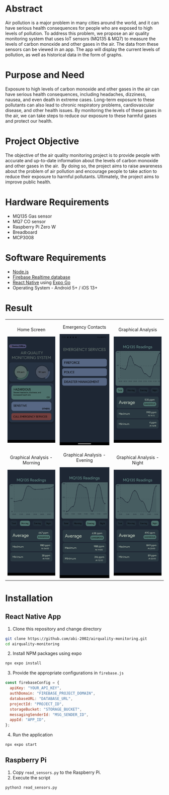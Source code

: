 # Abstract

Air pollution is a major problem in many cities around the world, and it can have serious health consequences for people who are exposed to high levels of pollution. To address this problem, we propose an air quality monitoring system that uses IoT sensors (MQ135 & MQ7) to measure the levels of carbon monoxide and other gases in the air. The data from these sensors can be viewed in an app. The app will display the current levels of pollution, as well as historical data in the form of graphs.

# Purpose and Need

Exposure to high levels of carbon monoxide and other gases in the air can have serious health consequences, including headaches, dizziness, nausea, and even death in extreme cases. Long-term exposure to these pollutants can also lead to chronic respiratory problems, cardiovascular disease, and other health issues. By monitoring the levels of these gases in the air, we can take steps to reduce our exposure to these harmful gases and protect our health.

# Project Objective

The objective of the air quality monitoring project is to provide people with accurate and up-to-date information about the levels of carbon monoxide and other gases in the air.  By doing so, the project aims to raise awareness about the problem of air pollution and encourage people to take action to reduce their exposure to harmful pollutants. Ultimately, the project aims to improve public health.

# Hardware Requirements

- MQ135 Gas sensor
- MQ7 CO sensor
- Raspberry Pi Zero W
- Breadboard
- MCP3008

# Software Requirements

- <a href="https://nodejs.org/en/download">Node.js</a>
- <a href="https://firebase.google.com/">Firebase Realtime database</a>
- <a href="https://reactnative.dev/">React Native</a> using <a href="https://docs.expo.dev/get-started/expo-go/">Expo Go</a>
- Operating System - Android 5+ / iOS 13+

# Result

<table>
  <tr>
    <td align="center" width="300px">
      <p>Home Screen</p>
      <img src="screenshots/Home.png" alt="Home" width="300px" />
    </td>
    <td align="center" width="300px">
      <p>Emergency Contacts</p>
      <img src="screenshots/Emergency.png" alt="Total" width="300px" />  
    </td>
    <td align="center" width="300px">
      <p>Graphical Analysis</p>
      <img src="screenshots/Graph - Total.png" alt="Total" width="300px" />
    </td>
  </tr>
  <tr>
   <td align="center" width="300px">
      <p>Graphical Analysis - Morning</p>
      <img src="screenshots/Graph - Morning.png" alt="Morning" width="300px" />
    </td>
    <td align="center" width="300px">
      <p>Graphical Analysis - Evening</p>
      <img src="screenshots/Graph - Evening.png" alt="Evening" width="300px" />
    </td>
    <td align="center" width="300px">
      <p>Graphical Analysis - Night</p>
      <img src="screenshots/Graph - Night.png" alt="Night" width="300px" />
    </td>
  </tr>
</table>

# Installation

## React Native App

1. Clone this repository and change directory

```bash
git clone https://github.com/abi-2002/airquality-monitoring.git
cd airquality-monitoring
```

2. Install NPM packages using expo

```bash
npx expo install
```

3. Provide the appropriate configurations in `firebase.js`

```javascript
const firebaseConfig = {
  apiKey: "YOUR_API_KEY",
  authDomain: "FIREBASE_PROJECT_DOMAIN",
  databaseURL: "DATABASE_URL",
  projectId: "PROJECT_ID",
  storageBucket: "STORAGE_BUCKET",
  messagingSenderId: "MSG_SENDER_ID",
  appId: "APP_ID",
};
```

4. Run the application

```bash
npx expo start
```

## Raspberry Pi

1. Copy `read_sensors.py` to the Raspberry Pi.
2. Execute the script

```bash
python3 read_sensors.py
```

